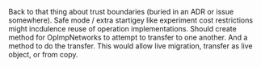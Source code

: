 Back to that thing about trust boundaries (buried in an ADR or issue somewhere). Safe mode / extra startigey like experiment cost restrictions might incdulence reuse of operation implementations. Should create method for OpImpNetworks to attempt to transfer to one another. And a method to do the transfer. This would allow live migration, transfer as live object, or from copy.


